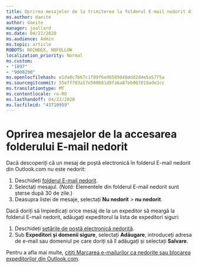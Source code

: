 ```yaml
---
title: Oprirea mesajelor de la trimiterea la folderul E-mail nedorit din Outlook.com
ms.author: daeite
author: daeite
manager: joallard
ms.date: 04/21/2020
ms.audience: Admin
ms.topic: article
ROBOTS: NOINDEX, NOFOLLOW
localization_priority: Normal
ms.custom:
- "1897"
- "9000290"
ms.openlocfilehash: e1da0c7b67c1f09f6ed6589848ddd2d4e5a5775a
ms.sourcegitcommit: 55eff703a17e500681d8fa6a87eb067019ade3cc
ms.translationtype: MT
ms.contentlocale: ro-RO
ms.lasthandoff: 04/22/2020
ms.locfileid: "43710959"
---
```

# <a name="stop-messages-from-going-to-your-junk-email-folder"></a>Oprirea mesajelor de la accesarea folderului E-mail nedorit

Dacă descoperiți că un mesaj de poștă electronică în folderul E-mail nedorit din Outlook.com nu este nedorit:

1. Deschideți [folderul E-mail nedorit](https://outlook.live.com/mail/junkemail).
1. Selectați mesajul. *(Notă:* Elementele din folderul E-mail nedorit sunt șterse după 30 de zile.)
1. Deasupra listei de mesaje, selectați **Nu nedorit** > **nu nedorit**.

Dacă doriți să împiedicați orice mesaj de la un expeditor să meargă la folderul E-mail nedorit, adăugați expeditorul la lista de expeditori siguri:

1. Deschideți [setările de poștă electronică nedorită](https://go.microsoft.com/fwlink/?linkid=2035804).
1. Sub **Expeditori și domenii sigure**, selectați **Adăugare**, introduceți adresa de e-mail sau domeniul pe care doriți să îl adăugați și selectați **Salvare**.

Pentru a afla mai multe, [citiți Marcarea e-mailurilor ca nedorite sau blocarea expeditorilor din Outlook.com](https://support.office.com/article/a3ece97b-82f8-4a5e-9ac3-e92fa6427ae4?wt.mc_id=Office_Outlook_com_Alchemy).
